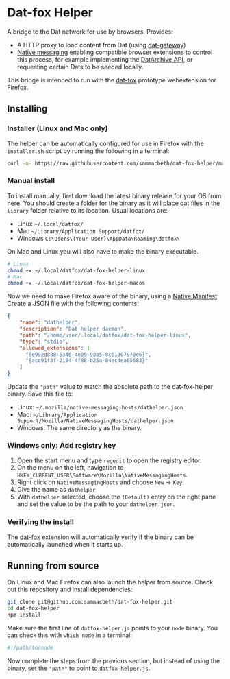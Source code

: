 # Dat-fox Helper

A bridge to the Dat network for use by browsers. Provides:

 * A HTTP proxy to load content from Dat (using [dat-gateway](https://github.com/sammacbeth/dat-gateway))
 * [Native messaging](https://developer.mozilla.org/en-US/Add-ons/WebExtensions/Native_messaging) enabling compatible browser extensions to control this process,
 for example implementing the [DatArchive API](https://beakerbrowser.com/docs/apis/dat.html), or requesting certain Dats to be seeded
 locally.

This bridge is intended to run with the [dat-fox](https://github.com/sammacbeth/dat-fox)
prototype webextension for Firefox.


## Installing

### Installer (Linux and Mac only)

The helper can be automatically configured for use in Firefox with the `installer.sh` script by running the following in a terminal:

```bash
curl -o- https://raw.githubusercontent.com/sammacbeth/dat-fox-helper/master/installer.sh | bash
```

### Manual install

To install manually, first download the latest binary release for your OS from [here](https://github.com/sammacbeth/dat-fox-helper/releases). You should create a folder for the binary as it will place dat files in the `library` folder relative to its location. Usual locations are:
 * Linux `~/.local/datfox/`
 * Mac `~/Library/Application Support/datfox/`
 * Windows `C:\Users\{Your User}\AppData\Roaming\datfox\`

On Mac and Linux you will also have to make the binary executable.
```bash
# Linux
chmod +x ~/.local/datfox/dat-fox-helper-linux
# Mac
chmod +x ~/.local/datfox/dat-fox-helper-macos
```

Now we need to make Firefox aware of the binary, using a [Native Manifest](https://developer.mozilla.org/en-US/Add-ons/WebExtensions/Native_manifests#Native_messaging_manifests). Create a JSON file with the following contents:
```json
{
    "name": "dathelper",
    "description": "Dat helper daemon",
    "path": "/home/user/.local/datfox/dat-fox-helper-linux",
    "type": "stdio",
    "allowed_extensions": [
      "{e992d888-6346-4e09-98b5-8c61307970e6}",
      "{acc91f3f-2194-4f88-b25a-84ec4ea65683}"
    ]
}
```

Update the `"path"` value to match the absolute path to the dat-fox-helper binary. Save this file to:
 * Linux: `~/.mozilla/native-messaging-hosts/dathelper.json`
 * Mac: `~/Library/Application Support/Mozilla/NativeMessagingHosts/dathelper.json`
 * Windows: The same directory as the binary.
 
### Windows only: Add registry key

 1. Open the start menu and type `regedit` to open the registry editor.
 2. On the menu on the left, navigation to `HKEY_CURRENT_USER\Software\Mozilla\NativeMessagingHosts`.
 3. Right click on `NativeMessagingHosts` and choose `New` -> `Key`.
 4. Give the name as `dathelper`
 5. With `dathelper` selected, choose the `(Default)` entry on the right pane and set the value to be the path to your `dathelper.json`.
 
### Verifying the install

The [dat-fox](https://github.com/sammacbeth/dat-fox) extension will automatically verify if the binary can be automatically launched when it starts up.

## Running from source

On Linux and Mac Firefox can also launch the helper from source. Check out this repository and install dependencies:
```bash
git clone git@github.com:sammacbeth/dat-fox-helper.git
cd dat-fox-helper
npm install
```

Make sure the first line of `datfox-helper.js` points to your `node` binary. You can check this with `which node` in a terminal:
```sh
#!/path/to/node
```

Now complete the steps from the previous section, but instead of using the binary, set the `"path"` to point to `datfox-helper.js`.
